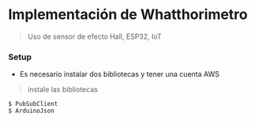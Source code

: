 # Implementación de Whatthorimetro 

> Uso de sensor de efecto Hall, ESP32, IoT

### Setup

- Es necesario instalar dos bibliotecas y tener una cuenta AWS

> instale las bibliotecas 

```shell
$ PubSubClient
$ ArduinoJson
```
